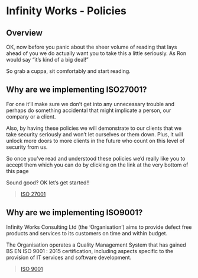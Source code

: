 # Infinity Works - Policies

## Overview

OK, now before you panic about the sheer volume of reading that lays ahead of you we do actually want you to take this a little seriously. As Ron would say “it’s kind of a big deal!”

So grab a cuppa, sit comfortably and start reading.

## Why are we implementing ISO27001?

For one it’ll make sure we don’t get into any unnecessary trouble and perhaps do something accidental that might implicate a person, our company or a client.

Also, by having these policies we will demonstrate to our clients that we take security seriously and won’t let ourselves or them down. Plus, it will unlock more doors to more clients in the future who count on this level of security from us.

So once you’ve read and understood these policies we’d really like you to accept them which you can do by clicking on the link at the very bottom of this page

Sound good? OK let’s get started!!

> [ISO 27001](/ISO-27001)

## Why are we implementing ISO9001?

Infinity Works Consulting Ltd (the ‘Organisation’) aims to provide defect free products and services to its customers on time and within budget.

The Organisation operates a Quality Management System that has gained BS EN ISO 9001 : 2015 certification, including aspects specific to the provision of IT services and software development.

> [ISO 9001](/ISO-9001)
